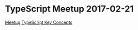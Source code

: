 # TypeScript Meetup 2017-02-21

[Meetup](https://www.meetup.com/TypeScript-Switzerland/events/236806094/)
[TypeScript Key Concepts](https://docs.google.com/presentation/d/1EbtOaBFDqBVwZAWyHyaA9cRRGX29wlnER6yChtIlRtw/edit)
